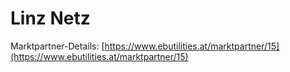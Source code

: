 # Linz Netz

Marktpartner-Details: [https://www.ebutilities.at/marktpartner/15](https://www.ebutilities.at/marktpartner/15)
